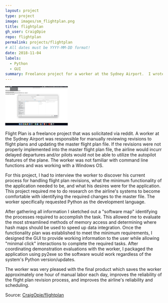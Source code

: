 ```yaml
---
layout: project
type: project
image: images/sm_flightplan.png
title: flightplan
gh_user: CraigOpie
repo: flightplan
permalink: projects/flightplan
# All dates must be YYYY-MM-DD format!
date: 2018-11-04
labels:
  - Python
  - GUI
summary: Freelance project for a worker at the Sydney Airport.  I wrote an application usign PySide 2.0 (QT based GUI) that streamlines and automates airline flight plan revisions and packaged it for use as an exe file.
---
```


<img class="ui medium right floated rounded image" src="../images/flightplan.png" alt="" width="200" />

Flight Plan is a freelance project that was solicitated via reddit.  A worker at the Sydney Airport was responsible for manually reviewing revisions to flight plans and updating the master flight plan file.  If the revisions were not properly implemented into the master flight plan file, the airline would incurr delayed departures and/or pilots would not be able to utilize the autopilot features of the plane.  The worker was not familiar with command line functions and was working with a Windows OS.  

For this project, I had to interview the worker to discover his current process for handling flight plan revisions, what the minimum functionality of the application needed to be, and what his desires were for the application.  This project required me to do research on the airline's systems to become comfortable with identifying the required changes to the master file. The worker specifically requested Python as the development language. 

After gathering all information I sketched out a "software map" identifying the processes required to accomplish the task.  This allowed me to evaluate the most streamlined methods of memory access and determining where hash maps should be used to speed up data integration.  Once the functionality plan was established to meet the minimum requirements, I designed the GUI to provide working information to the user while allowing "minimal click" interactions to complete the required tasks.  After coordinating demonstration evaluations with the worker, I packaged the application using py2exe so the software would work regardless of the system's Python version/updates. 

The worker was very pleased with the final product which saves the worker approximately one hour of manual labor each day, improves the reliability of the flight plan revision process, and improves the airline's reliability and scheduling.

Source: <a href="https://github.com/CraigOpie/flightplan"><i class="large github icon"></i>CraigOpie/flightplan</a>


